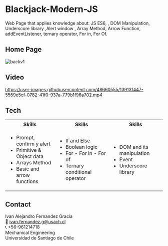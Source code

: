 # Blackjack-Modern-JS
Web Page that applies knowledge about: JS ES6, , DOM Manipulation, Underscore library ,Alert window , Array Method, Arrow Function, addEventListener, ternary operator, For in, For Of.


<!-- Image -->
## Home Page
![backv1](https://user-images.githubusercontent.com/48660555/139130244-2c368741-ecf9-40a6-bc61-38f75f924cdb.png)

<!-- Video -->
## Video
https://user-images.githubusercontent.com/48660555/139131447-5559e5cf-0782-41f0-937a-779b1f96a702.mp4


<!-- Tech -->
## Tech
<table>
  <tbody>
    <tr>
      <th align="center">Skills</th>
      <th align="center">Skills</th>
            <th align="center">Skills</th>
    </tr>
    <td>
        <ul>
          <li>Prompt, confirm y alert</li>
          <li>Primitive & Object data</li>
          <li>Arrays Method</li>
          <li>Basic and arrow functions</li>   
        </ul>
      </td>
        <td>
        <ul>
          <li>If and Else</li>
          <li>Boolean logic</li>
          <li>For - For in - For of</li>
          <li>Ternary conditional operator</li>         
          </ul>
      </td>
            <td>
        <ul>
          <li>DOM and its manipulation</li>
          <li>Event</li>
          <li>Underscore library</li>   
              </ul>
      </td>
  </tbody>
</table>

<!-- CONTACT -->
## Contact
Ivan Alejandro Fernandez Gracia  
:email: ivan.fernandez.g@usach.cl  
:telephone_receiver: +56-961214718  
Mechanical Engineering  
Universidad de Santiago de Chile

